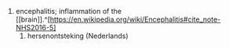 1. encephalitis; inflammation of the [[brain]].^[https://en.wikipedia.org/wiki/Encephalitis#cite_note-NHS2016-5]
	1. hersenontsteking (Nederlands)